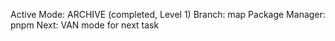 Active Mode: ARCHIVE (completed, Level 1)
Branch: map
Package Manager: pnpm
Next: VAN mode for next task
